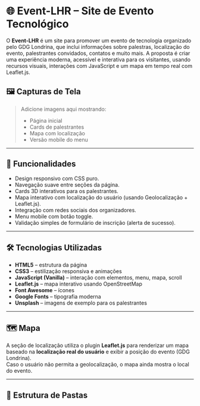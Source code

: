 # 🌐 Event-LHR – Site de Evento Tecnológico

O **Event-LHR** é um site para promover um evento de tecnologia organizado pelo GDG Londrina, que inclui informações sobre palestras, localização do evento, palestrantes convidados, contatos e muito mais. A proposta é criar uma experiência moderna, acessível e interativa para os visitantes, usando recursos visuais, interações com JavaScript e um mapa em tempo real com Leaflet.js.

## 🖼️ Capturas de Tela

> Adicione imagens aqui mostrando:
> - Página inicial
> - Cards de palestrantes
> - Mapa com localização
> - Versão mobile do menu

---

## 🧩 Funcionalidades

- Design responsivo com CSS puro.
- Navegação suave entre seções da página.
- Cards 3D interativos para os palestrantes.
- Mapa interativo com localização do usuário (usando Geolocalização + Leaflet.js).
- Integração com redes sociais dos organizadores.
- Menu mobile com botão toggle.
- Validação simples de formulário de inscrição (alerta de sucesso).

---

## 🛠️ Tecnologias Utilizadas

- **HTML5** – estrutura da página
- **CSS3** – estilização responsiva e animações
- **JavaScript (Vanilla)** – interação com elementos, menu, mapa, scroll
- **Leaflet.js** – mapa interativo usando OpenStreetMap
- **Font Awesome** – ícones
- **Google Fonts** – tipografia moderna
- **Unsplash** – imagens de exemplo para os palestrantes

---

## 🗺️ Mapa

A seção de localização utiliza o plugin **Leaflet.js** para renderizar um mapa baseado na **localização real do usuário** e exibir a posição do evento (GDG Londrina).  
Caso o usuário não permita a geolocalização, o mapa ainda mostra o local do evento.

---

## 📁 Estrutura de Pastas

